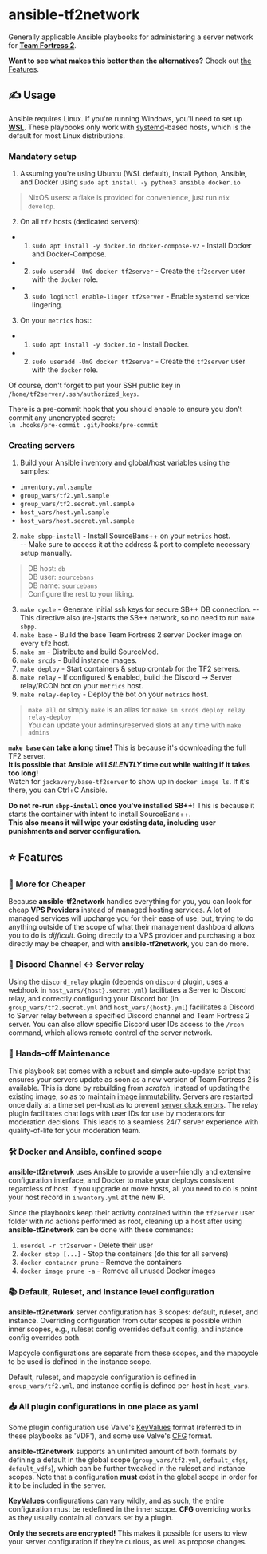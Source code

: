 # ansible-tf2network

Generally applicable Ansible playbooks for administering a server network for [**Team Fortress 2**](https://www.teamfortress.com/).<br>

**Want to see what makes this better than the alternatives?** Check out [the Features](#-features).

## ✍️ Usage

Ansible requires Linux. If you're running Windows, you'll need to set up **[WSL](https://learn.microsoft.com/en-us/windows/wsl/install)**.
These playbooks only work with [systemd](https://systemd.io/)-based hosts, which is the default for most Linux distributions.

### Mandatory setup
1. Assuming you're using Ubuntu (WSL default), install Python, Ansible, and Docker using `sudo apt install -y python3 ansible docker.io`
> NixOS users: a flake is provided for convenience, just run `nix develop`.

2. On all `tf2` hosts (dedicated servers):
- 1. `sudo apt install -y docker.io docker-compose-v2` - Install Docker and Docker-Compose.
- 2. `sudo useradd -UmG docker tf2server` - Create the `tf2server` user with the `docker` role.
- 3. `sudo loginctl enable-linger tf2server` - Enable systemd service lingering.

3. On your `metrics` host:
- 1. `sudo apt install -y docker.io` - Install Docker.
- 2. `sudo useradd -UmG docker tf2server` - Create the `tf2server` user with the `docker` role.

Of course, don't forget to put your SSH public key in `/home/tf2server/.ssh/authorized_keys`.

There is a pre-commit hook that you should enable to ensure you don't commit any unencrypted secret:<br/>
`ln .hooks/pre-commit .git/hooks/pre-commit`

### Creating servers
1. Build your Ansible inventory and global/host variables using the samples:
* `inventory.yml.sample`
* `group_vars/tf2.yml.sample`
* `group_vars/tf2.secret.yml.sample`
* `host_vars/host.yml.sample`
* `host_vars/host.secret.yml.sample`
2. `make sbpp-install` - Install SourceBans++ on your `metrics` host. <br>
-- Make sure to access it at the address & port to complete necessary setup manually.<br>
> DB host: `db`<br>
> DB user: `sourcebans`<br>
> DB name: `sourcebans`<br>
> Configure the rest to your liking.
3. `make cycle` - Generate initial ssh keys for secure SB++ DB connection.
-- This directive also (re-)starts the SB++ network, so no need to run `make sbpp`.
4. `make base` - Build the base Team Fortress 2 server Docker image on every `tf2` host.
5. `make sm` - Distribute and build SourceMod.
6. `make srcds` - Build instance images.
7. `make deploy` - Start containers & setup crontab for the TF2 servers.
8. `make relay` - If configured & enabled, build the Discord -> Server relay/RCON bot on your `metrics` host.
9. `make relay-deploy` - Deploy the bot on your `metrics` host.
> `make all` or simply `make` is an alias for `make sm srcds deploy relay relay-deploy`<br>
> You can update your admins/reserved slots at any time with `make admins`

**`make base` can take a long time!**
This is because it's downloading the full TF2 server.<br>
**It is possible that Ansible will *SILENTLY* time out while waiting if it takes too long!**<br>
Watch for `jackavery/base-tf2server` to show up in `docker image ls`. If it's there, you can Ctrl+C Ansible.

**Do not re-run `sbpp-install` once you've installed SB++!**
This is because it starts the container with intent to install SourceBans++.<br>
**This also means it will wipe your existing data, including user punishments and server configuration.**

## ⭐ Features

### 💸 More for Cheaper
Because **ansible-tf2network** handles everything for you, you can look for cheap **VPS Providers** instead of managed hosting services. A lot of managed services will upcharge you for their ease of use; but, trying to do anything outside of the scope of what their management dashboard allows you to do is *difficult*. Going directly to a VPS provider and purchasing a box directly may be cheaper, and with **ansible-tf2network**, you can do more.

### 💬 Discord Channel <-> Server relay
Using the `discord_relay` plugin (depends on `discord` plugin, uses a webhook in `host_vars/{host}.secret.yml`) facilitates a Server to Discord relay, and correctly configuring your Discord bot (in `group_vars/tf2.secret.yml` and `host_vars/{host}.yml`) facilitates a Discord to Server relay between a specified Discord channel and Team Fortress 2 server. You can also allow specific Discord user IDs access to the `/rcon` command, which allows remote control of the server network.

### 👏 Hands-off Maintenance
This playbook set comes with a robust and simple auto-update script that ensures your servers update as soon as a new version of Team Fortress 2 is available. This is done by rebuilding from *scratch*, instead of updating the existing image, so as to maintain [image immutability](https://kubernetes.io/blog/2018/03/principles-of-container-app-design/). Servers are restarted once daily at a time set per-host as to prevent [server clock errors](https://www.youtube.com/watch?v=RdTJHVG_IdU). The relay plugin facilitates chat logs with user IDs for use by moderators for moderation decisions. This leads to a seamless 24/7 server experience with quality-of-life for your moderation team.

### 🛠️ Docker and Ansible, confined scope
**ansible-tf2network** uses Ansible to provide a user-friendly and extensive configuration interface, and Docker to make your deploys consistent regardless of host. If you upgrade or move hosts, all you need to do is point your host record in `inventory.yml` at the new IP.

Since the playbooks keep their activity contained within the `tf2server` user folder with *no* actions performed as root, cleaning up a host after using **ansible-tf2network** can be done with these commands:
1. `userdel -r tf2server` - Delete their user
2. `docker stop [...]` - Stop the containers (do this for all servers)
3. `docker container prune` - Remove the containers
4. `docker image prune -a` - Remove all unused Docker images

### 📚 Default, Ruleset, and Instance level configuration
**ansible-tf2network** server configuration has 3 scopes: default, ruleset, and instance. Overriding configuration from outer scopes is possible within inner scopes, e.g., ruleset config overrides default config, and instance config overrides both.

Mapcycle configurations are separate from these scopes, and the mapcycle to be used is defined in the instance scope.

Default, ruleset, and mapcycle configuration is defined in `group_vars/tf2.yml`, and instance config is defined per-host in `host_vars`.

### 📥 All plugin configurations in one place as yaml
Some plugin configuration use Valve's [KeyValues](https://developer.valvesoftware.com/wiki/KeyValues) format (referred to in these playbooks as 'VDF'), and some use Valve's [CFG](https://developer.valvesoftware.com/wiki/CFG) format.

**ansible-tf2network** supports an unlimited amount of both formats by defining a default in the global scope (`group_vars/tf2.yml`, `default_cfgs`, `default_vdfs`), which can be further tweaked in the ruleset and instance scopes. Note that a configuration **must** exist in the global scope in order for it to be included in the server.

**KeyValues** configurations can vary wildly, and as such, the entire configuration must be redefined in the inner scope. **CFG** overriding works as they usually contain all convars set by a plugin.

**Only the secrets are encrypted!** This makes it possible for users to view your server configuration if they're curious, as well as propose changes.
